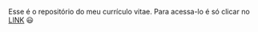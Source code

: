 Esse é o repositório do meu currículo vitae. Para acessa-lo é só clicar no [LINK](https://github.com/gabgovar/CV-Gabriel-Vargas/blob/main/CV_Gabriel_Vargas.pdf) :smiley:
